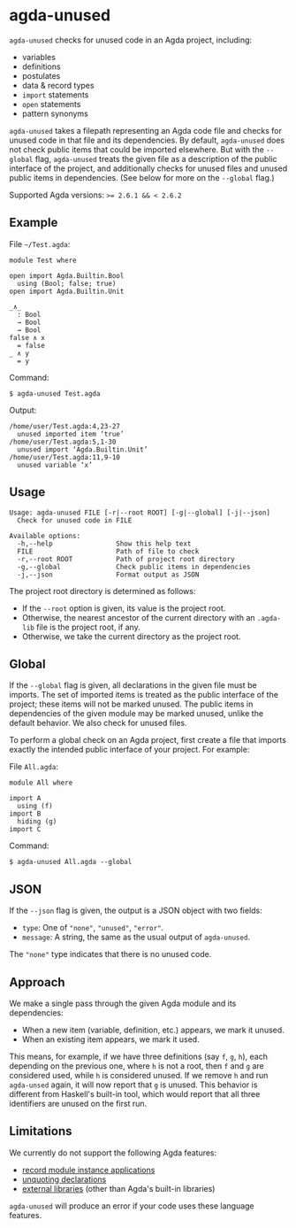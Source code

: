 # agda-unused

`agda-unused` checks for unused code in an Agda project, including:

- variables
- definitions
- postulates
- data & record types
- `import` statements
- `open` statements
- pattern synonyms

`agda-unused` takes a filepath representing an Agda code file and checks for
unused code in that file and its dependencies. By default, `agda-unused` does
not check public items that could be imported elsewhere. But with the `--global`
flag, `agda-unused` treats the given file as a description of the public
interface of the project, and additionally checks for unused files and unused
public items in dependencies. (See below for more on the `--global` flag.)

Supported Agda versions: `>= 2.6.1 && < 2.6.2`

## Example

File `~/Test.agda`:

```
module Test where

open import Agda.Builtin.Bool
  using (Bool; false; true)
open import Agda.Builtin.Unit

_∧_
  : Bool
  → Bool
  → Bool
false ∧ x
  = false
_ ∧ y
  = y
```

Command:

```
$ agda-unused Test.agda
```

Output:

```
/home/user/Test.agda:4,23-27
  unused imported item ‘true’
/home/user/Test.agda:5,1-30
  unused import ‘Agda.Builtin.Unit’
/home/user/Test.agda:11,9-10
  unused variable ‘x’
```

## Usage

```
Usage: agda-unused FILE [-r|--root ROOT] [-g|--global] [-j|--json]
  Check for unused code in FILE

Available options:
  -h,--help                Show this help text
  FILE                     Path of file to check
  -r,--root ROOT           Path of project root directory
  -g,--global              Check public items in dependencies
  -j,--json                Format output as JSON
```

The project root directory is determined as follows:

- If the `--root` option is given, its value is the project root.
- Otherwise, the nearest ancestor of the current directory with an `.agda-lib`
  file is the project root, if any.
- Otherwise, we take the current directory as the project root.

## Global

If the `--global` flag is given, all declarations in the given file must be
imports. The set of imported items is treated as the public interface of the
project; these items will not be marked unused. The public items in dependencies
of the given module may be marked unused, unlike the default behavior. We also
check for unused files.

To perform a global check on an Agda project, first create a file that imports
exactly the intended public interface of your project. For example:

File `All.agda`:

```
module All where

import A
  using (f)
import B
  hiding (g)
import C
```

Command:

```
$ agda-unused All.agda --global
```

## JSON

If the `--json` flag is given, the output is a JSON object with two fields:

- `type`: One of `"none"`, `"unused"`, `"error"`.
- `message`: A string, the same as the usual output of `agda-unused`.

The `"none"` type indicates that there is no unused code.

## Approach

We make a single pass through the given Agda module and its dependencies:

- When a new item (variable, definition, etc.) appears, we mark it unused.
- When an existing item appears, we mark it used.

This means, for example, if we have three definitions (say `f`, `g`, `h`), each
depending on the previous one, where `h` is not a root, then `f` and `g` are
considered used, while `h` is considered unused. If we remove `h` and run
`agda-unsed` again, it will now report that `g` is unused. This behavior is
different from Haskell's built-in tool, which would report that all three
identifiers are unused on the first run.

## Limitations

We currently do not support the following Agda features:

- [record module instance applications](https://agda.readthedocs.io/en/v2.6.1.3/language/module-system.html#parameterised-modules)
- [unquoting declarations](https://agda.readthedocs.io/en/v2.6.1.3/language/reflection.html#id3)
- [external libraries](https://agda.readthedocs.io/en/v2.6.1.3/tools/package-system.html)
(other than Agda's built-in libraries)

`agda-unused` will produce an error if your code uses these language features.


